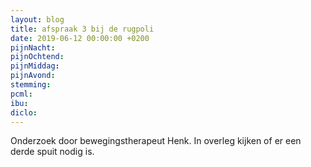 ```yaml
---
layout: blog
title: afspraak 3 bij de rugpoli
date: 2019-06-12 00:00:00 +0200
pijnNacht: 
pijnOchtend: 
pijnMiddag: 
pijnAvond: 
stemming: 
pcml: 
ibu: 
diclo: 
---
```


Onderzoek door bewegingstherapeut Henk. In overleg kijken of er een derde spuit nodig is.

